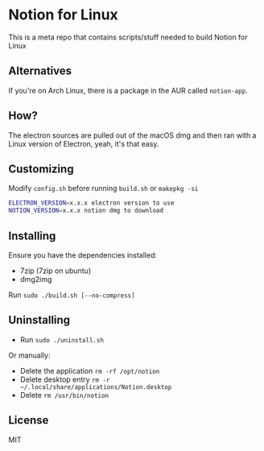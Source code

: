 # Notion for Linux

This is a meta repo that contains scripts/stuff needed to build Notion for Linux

## Alternatives

If you're on Arch Linux, there is a package in the AUR called `notion-app`.

## How?

The electron sources are pulled out of the macOS dmg and then ran with a Linux version of Electron, yeah, it's that easy.

## Customizing

Modify `config.sh` before running `build.sh` or `makepkg -si`

```bash
ELECTRON_VERSION=x.x.x electron version to use
NOTION_VERSION=x.x.x notion dmg to download
```

## Installing

Ensure you have the dependencies installed:

 * 7zip (7zip on ubuntu)
 * dmg2img

Run `sudo ./build.sh [--no-compress]`

## Uninstalling

 - Run `sudo ./uninstall.sh`

Or manually:

 - Delete the application `rm -rf /opt/notion`
 - Delete desktop entry `rm -r ~/.local/share/applications/Notion.desktop`
 - Delete `rm /usr/bin/notion`

## License

MIT
